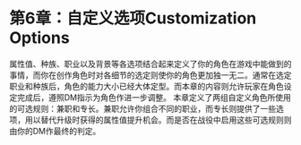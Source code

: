 # 第6章：自定义选项Customization Options

属性值、种族、职业以及背景等各选项结合起来定义了你的角色在游戏中能做到的事情，而你在创作角色时对各细节的选定则使你的角色更加独一无二。通常在选定职业和种族后，角色的能力大小已经大体定型。而本章的内容则允许玩家在角色设定完成后，遵照DM指示为角色作进一步调整。 本章定义了两组自定义角色所使用的可选规则：兼职和专长。兼职允许你组合不同的职业，而专长则提供了一些选项，用以替代升级时获得的属性值提升机会。而是否在战役中启用这些可选规则则由你的DM作最终的判定。
